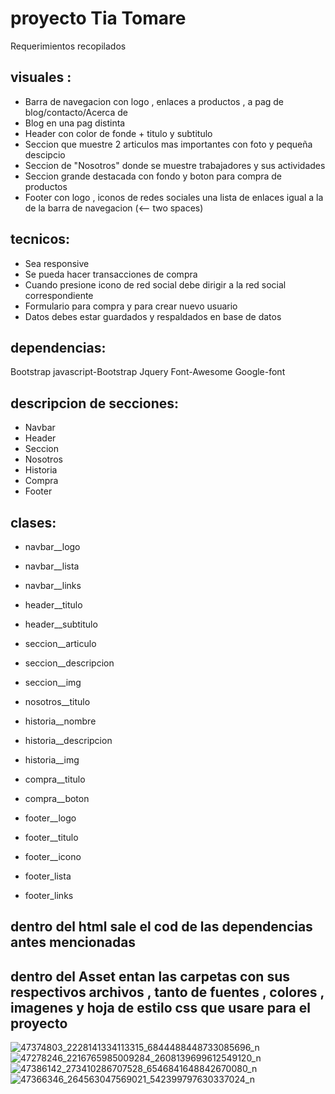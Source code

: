 proyecto Tia Tomare
===============

Requerimientos recopilados

visuales :  
----------
* Barra de navegacion con logo , enlaces a productos , a pag de blog/contacto/Acerca de <br>
* Blog en una pag distinta <br>
* Header con color de fonde + titulo y subtitulo <br>
* Seccion que muestre 2 articulos mas importantes con  foto y pequeña descipcio <br>
* Seccion de "Nosotros" donde se muestre trabajadores y sus actividades <br>
* Seccion grande destacada con fondo y boton para compra de productos <br>
* Footer con logo , iconos de redes sociales una lista de enlaces igual a la de la barra de navegacion (<-- two spaces)

tecnicos: 
---------
* Sea responsive
* Se pueda hacer transacciones de compra <br>
* Cuando presione icono de red social debe dirigir a la red social correspondiente <br>
* Formulario para compra y para crear nuevo usuario <br>
* Datos debes estar guardados y respaldados en base de datos <br>

dependencias:
------------
Bootstrap javascript-Bootstrap
Jquery
Font-Awesome
Google-font

descripcion de secciones:
-------------------------
* Navbar
* Header
* Seccion
* Nosotros
* Historia
* Compra
* Footer

clases:
-------
* navbar__logo
* navbar__lista
* navbar__links

* header__titulo
* header__subtitulo

* seccion__articulo
* seccion__descripcion
* seccion__img

* nosotros__titulo

* historia__nombre
* historia__descripcion
* historia__img

* compra__titulo
* compra__boton

* footer__logo
* footer__titulo
* footer__icono
* footer_lista
* footer_links


 dentro del html sale el cod de las dependencias antes mencionadas
 -----------------------------------------------------------------

 dentro del Asset entan las carpetas con sus respectivos archivos , tanto de fuentes , colores , imagenes y hoja de estilo css que usare para el proyecto
 ---------------------------------------------------------------------------------------------------------------------------------------------------------

 ![47374803_2228141334113315_6844488448733085696_n](https://user-images.githubusercontent.com/44588089/49523373-69dafc80-f888-11e8-92d6-e0ff61505c60.jpg)
 ![47278246_2216765985009284_2608139699612549120_n](https://user-images.githubusercontent.com/44588089/49522802-3c418380-f887-11e8-9390-28f47da38ab5.jpg)
 ![47386142_273410286707528_6546841648842670080_n](https://user-images.githubusercontent.com/44588089/49522825-4794af00-f887-11e8-9e5b-540d874b2f7d.jpg)
 ![47366346_264563047569021_542399797630337024_n](https://user-images.githubusercontent.com/44588089/49522874-63985080-f887-11e8-9770-d9d25200cb67.jpg)
 
 